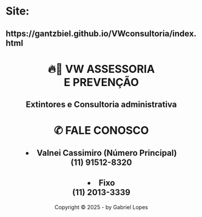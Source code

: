 <!DOCTYPE html>
<html lang="pt-br">
<head>
    <meta charset="UTF-8"/>
<body>
<h1>Site:</h1>
    <h2>https://gantzbiel.github.io/VWconsultoria/index.html</h2>
    <div id="interface">
        <header id="cabecalho">
            <hgroup>
                <h1>&#x1F525;&#x1F4DD; VW ASSESSORIA<br>E PREVENÇÃO</h1>
                <h2>Extintores e Consultoria administrativa</h2>
            </hgroup>
<h1>&#9990; FALE CONOSCO</h1>
<h2><li> Valnei Cassimiro (Número Principal)</br>  (11) 91512-8320</li></h2>
<h2><li> Fixo</br>  (11) 2013-3339 </li></h2>
        <footer id="rodape">
            <p>Copyright &copy; 2025 - by Gabriel Lopes </p>
        </footer>
    </div>
</body>
</html>
